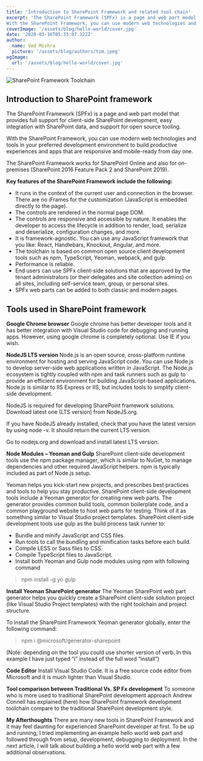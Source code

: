 ```yaml
---
title: 'Introduction to SharePoint Framework and related tool chain'
excerpt: 'The SharePoint Framework (SPFx) is a page and web part model that provides full support for client-side SharePoint development, easy integration with SharePoint data, and support for open source tooling.
With the SharePoint Framework, you can use modern web technologies and tools in your preferred development environment to build productive experiences and apps that are responsive and mobile-ready from day one.'
coverImage: '/assets/blog/hello-world/cover.jpg'
date: '2020-03-16T05:35:07.322Z'
author:
  name: Ved Mishra
  picture: '/assets/blog/authors/tim.jpeg'
ogImage:
  url: '/assets/blog/hello-world/cover.jpg'
---
```


![SharePoint Framework Toolchain](https://i.imgur.com/IqjyIJD.png)

## Introduction to SharePoint framework

The SharePoint Framework (SPFx) is a page and web part model that provides full support for client-side SharePoint development, easy integration with SharePoint data, and support for open source tooling.

With the SharePoint Framework, you can use modern web technologies and tools in your preferred development environment to build productive experiences and apps that are responsive and mobile-ready from day one.

The SharePoint Framework works for SharePoint Online and also for on-premises (SharePoint 2016 Feature Pack 2 and SharePoint 2019).

**Key features of the SharePoint Framework include the following:**
* It runs in the context of the current user and connection in the browser. There are no iFrames for the customization (JavaScript is embedded directly to the page).
* The controls are rendered in the normal page DOM.
* The controls are responsive and accessible by nature.
It enables the developer to access the lifecycle in addition to render, load, serialize and deserialize, configuration changes, and more.
* It is framework-agnostic. You can use any JavaScript framework that you like: React, Handlebars, Knockout, Angular, and more.
* The toolchain is based on common open source client development tools such as npm, TypeScript, Yeoman, webpack, and gulp.
* Performance is reliable.
* End users can use SPFx client-side solutions that are approved by the tenant administrators (or their delegates and site collection admins) on all sites, including self-service team, group, or personal sites.
* SPFx web parts can be added to both classic and modern pages.

## Tools used in SharePoint framework

**Google Chrome browser**
Google chrome has better developer tools and it has better integration with Visual Studio code for debugging and running apps. However, using google chrome is completely optional. Use IE if you wish.

**NodeJS LTS version**
Node.js is an open source, cross-platform runtime environment for hosting and serving JavaScript code. You can use Node.js to develop server-side web applications written in JavaScript. The Node.js ecosystem is tightly coupled with npm and task runners such as gulp to provide an efficient environment for building JavaScript-based applications. Node.js is similar to IIS Express or IIS, but includes tools to simplify client-side development.

NodeJS is required for developing SharePoint framework solutions. Download latest one (LTS version) from NodeJS.org.

If you have NodeJS already installed, check that you have the latest version by using node -v. It should return the current LTS version.

Go to nodejs.org and download and install latest LTS version.

**Node Modules – Yeoman and Gulp**
SharePoint client-side development tools use the npm package manager, which is similar to NuGet, to manage dependencies and other required JavaScript helpers. npm is typically included as part of Node.js setup.

Yeoman helps you kick-start new projects, and prescribes best practices and tools to help you stay productive. SharePoint client-side development tools include a Yeoman generator for creating new web parts. The generator provides common build tools, common boilerplate code, and a common playground website to host web parts for testing. Think of it as something similar to Visual Studio project templates.
SharePoint client-side development tools use gulp as the build process task runner to:

* Bundle and minify JavaScript and CSS files.
* Run tools to call the bundling and minification tasks before each build.
* Compile LESS or Sass files to CSS.
* Compile TypeScript files to JavaScript.
* Install both Yeoman and Gulp node modules using npm with following command

> npm install -g yo gulp

**Install Yeoman SharePoint generator**
The Yeoman SharePoint web part generator helps you quickly create a SharePoint client-side solution project (like Visual Studio Project templates) with the right toolchain and project structure.

To install the SharePoint Framework Yeoman generator globally, enter the following command:

> npm i @microsoft/generator-sharepoint

(Note: depending on the tool you could use shorter version of verb. In this example I have just typed “i” instead of the full word “install”)

**Code Editor**
Install Visual Studio Code. It is a free source code editor from Microsoft and it is much lighter than Visual Studio.

**Tool comparison between Traditional Vs. SP Fx development**
To someone who is more used to traditional SharePoint development approach Andrew Connell has explained (here) how SharePoint framework development toolchain compare to the traditional SharePoint development style.

**My Afterthoughts**
There are many new tools in SharePoint Framework and it may feel daunting for experienced SharePoint developer at first. To be up and running, I tried implementing an example hello world web part and followed through from setup, development, debugging to deployment. In the next article, I will talk about building a hello world web part with a few additional observations.